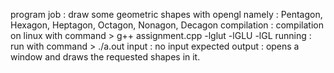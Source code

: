 program job : draw some geometric shapes with opengl namely : Pentagon, Hexagon, Heptagon, Octagon, Nonagon, Decagon
compilation : compilation on linux with command > g++ assignment.cpp -lglut -lGLU -lGL
running     : run with command > ./a.out
input       : no input expected
output      : opens a window and draws the requested shapes in it.
